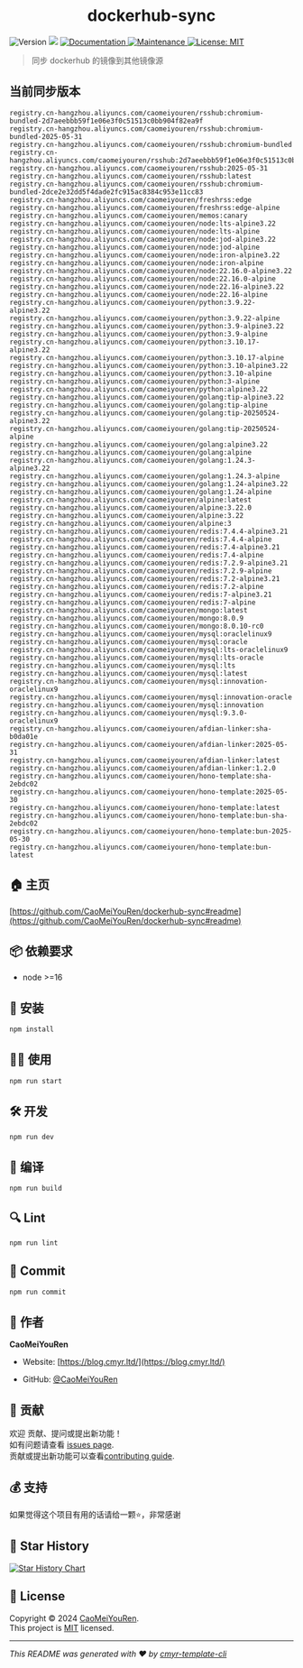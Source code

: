 <h1 align="center">dockerhub-sync </h1>
<p>
  <img alt="Version" src="https://img.shields.io/badge/version-0.1.0-blue.svg?cacheSeconds=2592000" />
  <img src="https://img.shields.io/badge/node-%3E%3D16-blue.svg" />
  <a href="https://github.com/CaoMeiYouRen/dockerhub-sync#readme" target="_blank">
    <img alt="Documentation" src="https://img.shields.io/badge/documentation-yes-brightgreen.svg" />
  </a>
  <a href="https://github.com/CaoMeiYouRen/dockerhub-sync/graphs/commit-activity" target="_blank">
    <img alt="Maintenance" src="https://img.shields.io/badge/Maintained%3F-yes-green.svg" />
  </a>
  <a href="https://github.com/CaoMeiYouRen/dockerhub-sync/blob/master/LICENSE" target="_blank">
    <img alt="License: MIT" src="https://img.shields.io/github/license/CaoMeiYouRen/dockerhub-sync?color=yellow" />
  </a>
</p>


> 同步 dockerhub 的镜像到其他镜像源

## 当前同步版本

<!-- DOCKER_START -->
```
registry.cn-hangzhou.aliyuncs.com/caomeiyouren/rsshub:chromium-bundled-2d7aeebbb59f1e06e3f0c51513c0bb904f82ea9f
registry.cn-hangzhou.aliyuncs.com/caomeiyouren/rsshub:chromium-bundled-2025-05-31
registry.cn-hangzhou.aliyuncs.com/caomeiyouren/rsshub:chromium-bundled
registry.cn-hangzhou.aliyuncs.com/caomeiyouren/rsshub:2d7aeebbb59f1e06e3f0c51513c0bb904f82ea9f
registry.cn-hangzhou.aliyuncs.com/caomeiyouren/rsshub:2025-05-31
registry.cn-hangzhou.aliyuncs.com/caomeiyouren/rsshub:latest
registry.cn-hangzhou.aliyuncs.com/caomeiyouren/rsshub:chromium-bundled-2dce2e32dd5f4dade2fc915ac8384c953e11cc83
registry.cn-hangzhou.aliyuncs.com/caomeiyouren/freshrss:edge
registry.cn-hangzhou.aliyuncs.com/caomeiyouren/freshrss:edge-alpine
registry.cn-hangzhou.aliyuncs.com/caomeiyouren/memos:canary
registry.cn-hangzhou.aliyuncs.com/caomeiyouren/node:lts-alpine3.22
registry.cn-hangzhou.aliyuncs.com/caomeiyouren/node:lts-alpine
registry.cn-hangzhou.aliyuncs.com/caomeiyouren/node:jod-alpine3.22
registry.cn-hangzhou.aliyuncs.com/caomeiyouren/node:jod-alpine
registry.cn-hangzhou.aliyuncs.com/caomeiyouren/node:iron-alpine3.22
registry.cn-hangzhou.aliyuncs.com/caomeiyouren/node:iron-alpine
registry.cn-hangzhou.aliyuncs.com/caomeiyouren/node:22.16.0-alpine3.22
registry.cn-hangzhou.aliyuncs.com/caomeiyouren/node:22.16.0-alpine
registry.cn-hangzhou.aliyuncs.com/caomeiyouren/node:22.16-alpine3.22
registry.cn-hangzhou.aliyuncs.com/caomeiyouren/node:22.16-alpine
registry.cn-hangzhou.aliyuncs.com/caomeiyouren/python:3.9.22-alpine3.22
registry.cn-hangzhou.aliyuncs.com/caomeiyouren/python:3.9.22-alpine
registry.cn-hangzhou.aliyuncs.com/caomeiyouren/python:3.9-alpine3.22
registry.cn-hangzhou.aliyuncs.com/caomeiyouren/python:3.9-alpine
registry.cn-hangzhou.aliyuncs.com/caomeiyouren/python:3.10.17-alpine3.22
registry.cn-hangzhou.aliyuncs.com/caomeiyouren/python:3.10.17-alpine
registry.cn-hangzhou.aliyuncs.com/caomeiyouren/python:3.10-alpine3.22
registry.cn-hangzhou.aliyuncs.com/caomeiyouren/python:3.10-alpine
registry.cn-hangzhou.aliyuncs.com/caomeiyouren/python:3-alpine
registry.cn-hangzhou.aliyuncs.com/caomeiyouren/python:alpine3.22
registry.cn-hangzhou.aliyuncs.com/caomeiyouren/golang:tip-alpine3.22
registry.cn-hangzhou.aliyuncs.com/caomeiyouren/golang:tip-alpine
registry.cn-hangzhou.aliyuncs.com/caomeiyouren/golang:tip-20250524-alpine3.22
registry.cn-hangzhou.aliyuncs.com/caomeiyouren/golang:tip-20250524-alpine
registry.cn-hangzhou.aliyuncs.com/caomeiyouren/golang:alpine3.22
registry.cn-hangzhou.aliyuncs.com/caomeiyouren/golang:alpine
registry.cn-hangzhou.aliyuncs.com/caomeiyouren/golang:1.24.3-alpine3.22
registry.cn-hangzhou.aliyuncs.com/caomeiyouren/golang:1.24.3-alpine
registry.cn-hangzhou.aliyuncs.com/caomeiyouren/golang:1.24-alpine3.22
registry.cn-hangzhou.aliyuncs.com/caomeiyouren/golang:1.24-alpine
registry.cn-hangzhou.aliyuncs.com/caomeiyouren/alpine:latest
registry.cn-hangzhou.aliyuncs.com/caomeiyouren/alpine:3.22.0
registry.cn-hangzhou.aliyuncs.com/caomeiyouren/alpine:3.22
registry.cn-hangzhou.aliyuncs.com/caomeiyouren/alpine:3
registry.cn-hangzhou.aliyuncs.com/caomeiyouren/redis:7.4.4-alpine3.21
registry.cn-hangzhou.aliyuncs.com/caomeiyouren/redis:7.4.4-alpine
registry.cn-hangzhou.aliyuncs.com/caomeiyouren/redis:7.4-alpine3.21
registry.cn-hangzhou.aliyuncs.com/caomeiyouren/redis:7.4-alpine
registry.cn-hangzhou.aliyuncs.com/caomeiyouren/redis:7.2.9-alpine3.21
registry.cn-hangzhou.aliyuncs.com/caomeiyouren/redis:7.2.9-alpine
registry.cn-hangzhou.aliyuncs.com/caomeiyouren/redis:7.2-alpine3.21
registry.cn-hangzhou.aliyuncs.com/caomeiyouren/redis:7.2-alpine
registry.cn-hangzhou.aliyuncs.com/caomeiyouren/redis:7-alpine3.21
registry.cn-hangzhou.aliyuncs.com/caomeiyouren/redis:7-alpine
registry.cn-hangzhou.aliyuncs.com/caomeiyouren/mongo:latest
registry.cn-hangzhou.aliyuncs.com/caomeiyouren/mongo:8.0.9
registry.cn-hangzhou.aliyuncs.com/caomeiyouren/mongo:8.0.10-rc0
registry.cn-hangzhou.aliyuncs.com/caomeiyouren/mysql:oraclelinux9
registry.cn-hangzhou.aliyuncs.com/caomeiyouren/mysql:oracle
registry.cn-hangzhou.aliyuncs.com/caomeiyouren/mysql:lts-oraclelinux9
registry.cn-hangzhou.aliyuncs.com/caomeiyouren/mysql:lts-oracle
registry.cn-hangzhou.aliyuncs.com/caomeiyouren/mysql:lts
registry.cn-hangzhou.aliyuncs.com/caomeiyouren/mysql:latest
registry.cn-hangzhou.aliyuncs.com/caomeiyouren/mysql:innovation-oraclelinux9
registry.cn-hangzhou.aliyuncs.com/caomeiyouren/mysql:innovation-oracle
registry.cn-hangzhou.aliyuncs.com/caomeiyouren/mysql:innovation
registry.cn-hangzhou.aliyuncs.com/caomeiyouren/mysql:9.3.0-oraclelinux9
registry.cn-hangzhou.aliyuncs.com/caomeiyouren/afdian-linker:sha-b0da01e
registry.cn-hangzhou.aliyuncs.com/caomeiyouren/afdian-linker:2025-05-31
registry.cn-hangzhou.aliyuncs.com/caomeiyouren/afdian-linker:latest
registry.cn-hangzhou.aliyuncs.com/caomeiyouren/afdian-linker:1.2.0
registry.cn-hangzhou.aliyuncs.com/caomeiyouren/hono-template:sha-2ebdc02
registry.cn-hangzhou.aliyuncs.com/caomeiyouren/hono-template:2025-05-30
registry.cn-hangzhou.aliyuncs.com/caomeiyouren/hono-template:latest
registry.cn-hangzhou.aliyuncs.com/caomeiyouren/hono-template:bun-sha-2ebdc02
registry.cn-hangzhou.aliyuncs.com/caomeiyouren/hono-template:bun-2025-05-30
registry.cn-hangzhou.aliyuncs.com/caomeiyouren/hono-template:bun-latest
```
<!-- DOCKER_END -->

## 🏠 主页

[https://github.com/CaoMeiYouRen/dockerhub-sync#readme](https://github.com/CaoMeiYouRen/dockerhub-sync#readme)


## 📦 依赖要求


- node >=16

## 🚀 安装

```sh
npm install
```

## 👨‍💻 使用

```sh
npm run start
```

## 🛠️ 开发

```sh
npm run dev
```

## 🔧 编译

```sh
npm run build
```

## 🔍 Lint

```sh
npm run lint
```

## 💾 Commit

```sh
npm run commit
```


## 👤 作者


**CaoMeiYouRen**

* Website: [https://blog.cmyr.ltd/](https://blog.cmyr.ltd/)

* GitHub: [@CaoMeiYouRen](https://github.com/CaoMeiYouRen)


## 🤝 贡献

欢迎 贡献、提问或提出新功能！<br />如有问题请查看 [issues page](https://github.com/CaoMeiYouRen/dockerhub-sync/issues). <br/>贡献或提出新功能可以查看[contributing guide](https://github.com/CaoMeiYouRen/dockerhub-sync/blob/master/CONTRIBUTING.md).

## 💰 支持

如果觉得这个项目有用的话请给一颗⭐️，非常感谢

## 🌟 Star History

[![Star History Chart](https://api.star-history.com/svg?repos=CaoMeiYouRen/dockerhub-sync&type=Date)](https://star-history.com/#CaoMeiYouRen/dockerhub-sync&Date)

## 📝 License

Copyright © 2024 [CaoMeiYouRen](https://github.com/CaoMeiYouRen).<br />
This project is [MIT](https://github.com/CaoMeiYouRen/dockerhub-sync/blob/master/LICENSE) licensed.

***
_This README was generated with ❤️ by [cmyr-template-cli](https://github.com/CaoMeiYouRen/cmyr-template-cli)_
